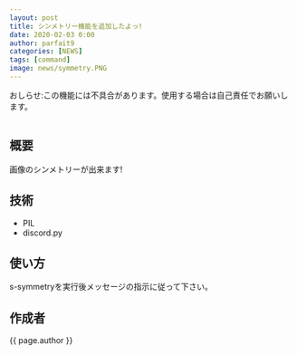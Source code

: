 ```yaml
---
layout: post
title: シンメトリー機能を追加したよっ!
date: 2020-02-03 0:00
author: parfait9
categories: [NEWS]
tags: [command]
image: news/symmetry.PNG
---
```

おしらせ:この機能には不具合があります。使用する場合は自己責任でお願いします。

<img src="{{ site.url }}/img/NEWS/symmetry.png" title="" class="team-img">

## 概要
画像のシンメトリーが出来ます!

## 技術
 - PIL
 - discord.py

## 使い方
s-symmetryを実行後メッセージの指示に従って下さい。

## 作成者
{{ page.author }}
